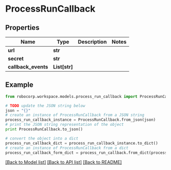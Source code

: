 # ProcessRunCallback


## Properties
Name | Type | Description | Notes
------------ | ------------- | ------------- | -------------
**url** | **str** |  | 
**secret** | **str** |  | 
**callback_events** | **List[str]** |  | 

## Example

```python
from robocorp.workspace.models.process_run_callback import ProcessRunCallback

# TODO update the JSON string below
json = "{}"
# create an instance of ProcessRunCallback from a JSON string
process_run_callback_instance = ProcessRunCallback.from_json(json)
# print the JSON string representation of the object
print ProcessRunCallback.to_json()

# convert the object into a dict
process_run_callback_dict = process_run_callback_instance.to_dict()
# create an instance of ProcessRunCallback from a dict
process_run_callback_form_dict = process_run_callback.from_dict(process_run_callback_dict)
```
[[Back to Model list]](../README.md#documentation-for-models) [[Back to API list]](../README.md#documentation-for-api-endpoints) [[Back to README]](../README.md)


